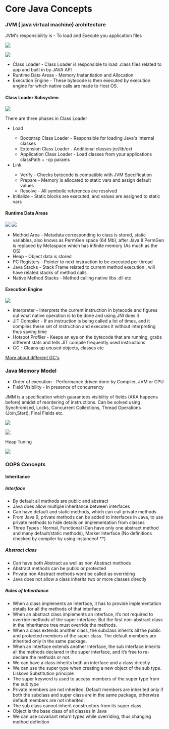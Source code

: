 # Core Java Concepts

### JVM ( java virtual machine) architecture

JVM's responsibility is - To load and Execute you application files

![](src/main/resources/JVMArchitectureDiagram.png)

![](src/main/resources/JVMArchitectureDiagramDetailed.png)

- Class Loader - Class Loader is responsible to load .class files related to app and built in by JAVA API
- Runtime Data Areas - Memory Instantiation and Allocation
- Execution Engine - These bytecode is then executed by execution engine for which native calls are made to Host OS.

#### Class Loader Subsystem

![](src/main/resources/ClassLoaderSubSystem.png)

There are three phases in Class Loader

<ul>
  <li> Load </li>
    <ul>
      <li>Bootstrap Class Loader - Responsible for loading Java's internal classes</li>
      <li>Extension Class Loader - Additional classes jre/lib/ext</li>
      <li>Application Class Loader - Load classes from your applications classPath + -cp params</li>
    </ul>
  <li> Link </li>
    <ul>
      <li>Verify - Checks bytecode is compatible with JVM Specification</li>
      <li>Prepare - Memory is allocated to static vars and assign default values</li>
      <li>Resolve - All symbolic references are resolved</li>
    </ul>
  <li> Initialize - Static blocks are executed, and values are assigned to static vars</li>
</ul>	

#### Runtime Data Areas

![](src/main/resources/RuntimeDataArea1.png)
![](src/main/resources/RuntimeDataArea2.png)
<ul>
    <li> Method Area - Metadata corresponding to class is stored, static variables, also knows as PermGen space (64 Mb), after Java 8 PermGen is replaced by Metaspace which has infinite memory (As much as the OS) </li>
    <li> Heap - Object data is stored</li>
    <li> PC Registers - Pointer to next instruction to be executed per thread</li>
    <li> Java Stacks - Stack Frame related to current method execution , will have related stacks of method calls</li>
    <li> Native Method Stacks - Method calling native libs .dll etc </li>
</ul>

#### Execution Engine

![](src/main/resources/ExecutionEngine.png)

<ul>
    <li> Interpreter - Interprets the current instruction in bytecode and figures out what native operation is to be done and using JNI does it</li>
    <li> JIT Compiler - If an instruction is being called a lot of times, and it compiles these set of instruction and executes it without interpreting thus saving time</li>
    <li> Hotspot Profiler - Keeps an eye on the bytecode that are running, grabs different stats and tells JIT compile frequently used instructions  </li>
    <li> GC - Cleans up unused objects, classes etc</li>
</ul>

[More about different GC's](GarbageCollector.md)


### Java Memory Model

- Order of execution - Performance driven done by Compiler, JVM or CPU
- Field Visibility - In presence of concurrency

JMM is a specification which guarantees visibility of fields (AKA happens before) amidst of reordering of instructions. Can be solved using Synchronised, Locks, Concurrent Collections, Thread Operations (Join,Start), Final Fields etc. 

![](src/main/resources/MemoryFootprintDiagram.png)

![](src/main/resources/InstructionVsMemory.png)

Heap Tuning

![](src/main/resources/HeapTuning.png)


### OOPS Concepts

#### Inheritance

##### Interface

- By default all methods are public and abstract
- Java does allow multiple inheritance between interfaces
- Can have default and static methods, which can call private methods
- From Java 9, private methods can be added to interfaces in Java, to use private methods to hide details on implementation from classes
- Three Types : Normal, Functional (Can have only one abstract method and many default/static methods), Marker Interface (No definitions checked by compiler by using instanceof **)

##### Abstract class

- Can have both Abstract as well as non Abstract methods
- Abstract methods can be public or protected
- Private non Abstract methods wont be called as overriding
- Java does not allow a class inherits two or more classes directly

##### Rules of Inheritance

- When a class implements an interface, it has to provide implementation details for all the methods of that interface
- When an abstract class implements an interface, it’s not required to override methods of the super interface. But the first non-abstract class in the inheritance tree must override the methods.
- When a class extends another class, the subclass inherits all the public and protected members of the super class. The default members are inherited only in the same package.
- When an interface extends another interface, the sub interface inherits all the methods declared in the super interface, and it’s free to re-declare the methods or not.
- We can have a class inherits both an interface and a class directly
- We can use the super type when creating a new object of the sub type. Liskovs Substitution principle
- The super keyword is used to access members of the super type from the sub type
- Private members are not inherited. Default members are inherited only if both the subclass and super class are in the same package, otherwise default members are not inherited.
- The sub class cannot inherit constructors from its super class
- Object is the base class of all classes in Java
- We can use covariant return types while overriding, thus changing method definition
